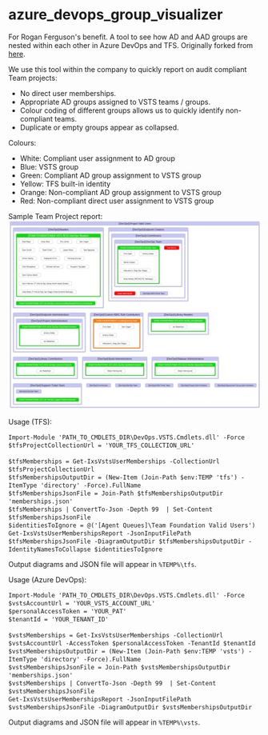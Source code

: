 # azure_devops_group_visualizer
For Rogan Ferguson's benefit.
A tool to see how AD and AAD groups are nested within each other in Azure DevOps and TFS.
Originally forked from [here](https://github.com/konste/TfsPermissionVisualizer).

We use this tool within the company to quickly report on audit compliant Team projects:
- No direct user memberships.
- Appropriate AD groups assigned to VSTS teams / groups.
- Colour coding of different groups allows us to quickly identify non-compliant teams.
- Duplicate or empty groups appear as collapsed.

Colours:
- White: Compliant user assignment to AD group
- Blue: VSTS group
- Green: Compliant AD group assignment to VSTS group
- Yellow: TFS built-in identity
- Orange: Non-compliant AD group assignment to VSTS group
- Red: Non-compliant direct user assignment to VSTS group

Sample Team Project report:
[![Sample Report](https://github.com/xenalite/azure_devops_group_visualizer/blob/master/sample_diagram.PNG)](https://github.com/xenalite/azure_devops_group_visualizer/blob/master/sample_diagram.PNG)

Usage (TFS):
```
Import-Module 'PATH_TO_CMDLETS_DIR\DevOps.VSTS.Cmdlets.dll' -Force
$tfsProjectCollectionUrl = 'YOUR_TFS_COLLECTION_URL'

$tfsMemberships = Get-IxsVstsUserMemberships -CollectionUrl $tfsProjectCollectionUrl
$tfsMembershipsOutputDir = (New-Item (Join-Path $env:TEMP 'tfs') -ItemType 'directory' -Force).FullName
$tfsMembershipsJsonFile = Join-Path $tfsMembershipsOutputDir 'memberships.json'
$tfsMemberships | ConvertTo-Json -Depth 99  | Set-Content $tfsMembershipsJsonFile
$identitiesToIgnore = @('[Agent Queues]\Team Foundation Valid Users')
Get-IxsVstsUserMembershipsReport -JsonInputFilePath $tfsMembershipsJsonFile -DiagramOutputDir $tfsMembershipsOutputDir -IdentityNamesToCollapse $identitiesToIgnore
```
Output diagrams and JSON file will appear in `%TEMP%\tfs`.

Usage (Azure DevOps):
```
Import-Module 'PATH_TO_CMDLETS_DIR\DevOps.VSTS.Cmdlets.dll' -Force
$vstsAccountUrl = 'YOUR_VSTS_ACCOUNT_URL'
$personalAccessToken = 'YOUR_PAT'
$tenantId = 'YOUR_TENANT_ID'

$vstsMemberships = Get-IxsVstsUserMemberships -CollectionUrl $vstsAccountUrl -AccessToken $personalAccessToken -TenantId $tenantId
$vstsMembershipsOutputDir = (New-Item (Join-Path $env:TEMP 'vsts') -ItemType 'directory' -Force).FullName
$vstsMembershipsJsonFile = Join-Path $vstsMembershipsOutputDir 'memberships.json'
$vstsMemberships | ConvertTo-Json -Depth 99  | Set-Content $vstsMembershipsJsonFile
Get-IxsVstsUserMembershipsReport -JsonInputFilePath $vstsMembershipsJsonFile -DiagramOutputDir $vstsMembershipsOutputDir
```
Output diagrams and JSON file will appear in `%TEMP%\vsts`.